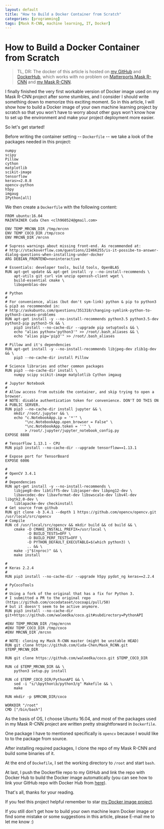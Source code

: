 ```yaml
---
layout: default
title: "How to Build a Docker Container from Scratch"
categories: [programming]
tags: [Mask R-CNN, machine learning, IT, Docker]
---
```


# How to Build a Docker Container from Scratch

> TL, DR: The docker of this article is hosted on [my GitHub](https://github.com/Cuda-Chen/mask-rcnn-docker) and [DockerHub](https://hub.docker.com/repository/docker/cudachen/mask-rcnn-docker), which works with no problem on [Matterports Mask R-CNN](https://github.com/matterport/Mask_RCNN) and [my Mask R-CNN](https://github.com/Cuda-Chen/Mask_RCNN).

I finally finished the very first workable version of Docker image used on my Mask R-CNN project after some stumbles, 
and I consider I should write something down to memorize this exciting moment. 
So in this article, I will show how to build a Docker image of your own machine learning project by scratch so that 
you won't have to worry about other guys won't know how to set up the environment and make your project deployment 
more easier.

So let's get started!

Before writing the container setting -- `Dockerfile` -- we take a look of the packages needed in this project:

```
numpy
scipy
Pillow
cython
matplotlib
scikit-image
tensorflow
keras>=2.0.8
opencv-python
h5py
imgaug
IPython[all]
```


We then create a `Dockerfile` with the following content:

```
FROM ubuntu:16.04
MAINTAINER Cuda Chen <clh960524@gmail.com>

ENV TEMP_MRCNN_DIR /tmp/mrcnn
ENV TEMP_COCO_DIR /tmp/coco
ENV MRCNN_DIR /mrcnn

# Supress warnings about missing front-end. As recommended at:
# http://stackoverflow.com/questions/22466255/is-it-possibe-to-answer-dialog-questions-when-installing-under-docker
ARG DEBIAN_FRONTEND=noninteractive

# Essentials: developer tools, build tools, OpenBLAS
RUN apt-get update && apt-get install -y --no-install-recommends \
    apt-utils git curl vim unzip openssh-client wget \
    build-essential cmake \
    libopenblas-dev

# Python 
#
# For convenience, alias (but don't sym-link) python & pip to python3 & pip3 as recommended in:
# http://askubuntu.com/questions/351318/changing-symlink-python-to-python3-causes-problems
RUN apt-get install -y --no-install-recommends python3.5 python3.5-dev python3-pip python3-tk && \
    pip3 install --no-cache-dir --upgrade pip setuptools && \
    echo "alias python='python3'" >> /root/.bash_aliases && \
    echo "alias pip='pip3'" >> /root/.bash_aliases

# Pillow and it's dependencies
RUN apt-get install -y --no-install-recommends libjpeg-dev zlib1g-dev && \
    pip3 --no-cache-dir install Pillow

# Science libraries and other common packages
RUN pip3 --no-cache-dir install \
    numpy scipy scikit-image matplotlib Cython imgaug

# Jupyter Notebook
#
# Allow access from outside the container, and skip trying to open a browser.
# NOTE: disable authentication token for convenience. DON'T DO THIS ON A PUBLIC SERVER.
RUN pip3 --no-cache-dir install jupyter && \
    mkdir /root/.jupyter && \
    echo "c.NotebookApp.ip = '*'" \
         "\nc.NotebookApp.open_browser = False" \
         "\nc.NotebookApp.token = ''" \
         > /root/.jupyter/jupyter_notebook_config.py
EXPOSE 8888

# TensorFlow 1.13.1 - CPU
RUN pip3 install --no-cache-dir --upgrade tensorflow==1.13.1

# Expose port for TensorBoard
EXPOSE 6006

#
# OpenCV 3.4.1
#
# Dependencies
RUN apt-get install -y --no-install-recommends \
    libjpeg8-dev libtiff5-dev libjasper-dev libpng12-dev \
    libavcodec-dev libavformat-dev libswscale-dev libv4l-dev libgtk2.0-dev \
    liblapacke-dev checkinstall
# Get source from github
RUN git clone -b 3.4.1 --depth 1 https://github.com/opencv/opencv.git /usr/local/src/opencv
# Compile
RUN cd /usr/local/src/opencv && mkdir build && cd build && \
    cmake -D CMAKE_INSTALL_PREFIX=/usr/local \
          -D BUILD_TESTS=OFF \
          -D BUILD_PERF_TESTS=OFF \
          -D PYTHON_DEFAULT_EXECUTABLE=$(which python3) \
          .. && \
    make -j"$(nproc)" && \
    make install

#
# Keras 2.2.4
#
RUN pip3 install --no-cache-dir --upgrade h5py pydot_ng keras==2.2.4

# PyCocoTools
#
# Using a fork of the original that has a fix for Python 3.
# I submitted a PR to the original repo (https://github.com/cocodataset/cocoapi/pull/50)
# but it doesn't seem to be active anymore.
RUN pip3 install --no-cache-dir git+https://github.com/waleedka/coco.git#subdirectory=PythonAPI

#ENV TEMP_MRCNN_DIR /tmp/mrcnn
#ENV TEMP_COCO_DIR /tmp/coco
#ENV MRCNN_DIR /mrcnn

# NOTE: cloning my Mask R-CNN master (might be unstable HEAD)
RUN git clone https://github.com/Cuda-Chen/Mask_RCNN.git $TEMP_MRCNN_DIR

RUN git clone https://github.com/waleedka/coco.git $TEMP_COCO_DIR

RUN cd $TEMP_MRCNN_DIR && \
    python3 setup.py install

RUN cd $TEMP_COCO_DIR/PythonAPI && \
    sed -i "s/\bpython\b/python3/g" Makefile && \
    make

RUN mkdir -p $MRCNN_DIR/coco

WORKDIR "/root"
CMD ["/bin/bash"]

```

As the basis of OS, I choose Ubuntu 16.04, and most of the packages used in my 
Mask R-CNN project are written pretty straightforward in `Dockerfile`.

One package I have to mentioned specifically is `opencv` because I would like 
to to the package from source.

After installing required packages, I clone the repo of my Mask R-CNN and 
build some binaries of it.

At the end of `Dockefile`, I set the working directory to `/root` and start `bash`.

At last, I push the Dockerfile repo to my GitHub and link the repo with Docker Hub 
to build the Docker image automatically 
(you can see how to link your GitHub repo with Docker Hub from [here](https://docs.docker.com/docker-hub/builds/link-source/)).

That's all, thanks for your reading.

If you feel this project helpful remember to star [my Docker image project](https://github.com/Cuda-Chen/mask-rcnn-docker).

If you still don't get how to build your own machine learn Docker image or 
find some mistake or some suggestions in this article, please E-mail me to let me know :)
